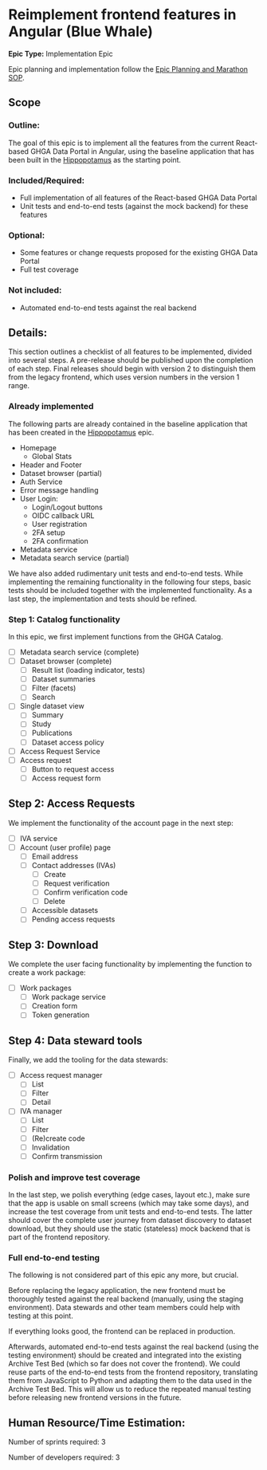 # Reimplement frontend features in Angular (Blue Whale)

**Epic Type:** Implementation Epic

Epic planning and implementation follow the
[Epic Planning and Marathon SOP](https://docs.ghga-dev.de/main/sops/sop001_epic_planning.html).

## Scope

### Outline:

The goal of this epic is to implement all the features from the current React-based GHGA Data Portal in Angular, using the baseline application that has been built in the [Hippopotamus](../60-hippopotamus/technical_specification.md) as the starting point.

### Included/Required:

- Full implementation of all features of the React-based GHGA Data Portal
- Unit tests and end-to-end tests (against the mock backend) for these features

### Optional:

- Some features or change requests proposed for the existing GHGA Data Portal
- Full test coverage

### Not included:

- Automated end-to-end tests against the real backend

## Details:

This section outlines a checklist of all features to be implemented, divided into several steps. A pre-release should be published upon the completion of each step. Final releases should begin with version 2 to distinguish them from the legacy frontend, which uses version numbers in the version 1 range.

### Already implemented

The following parts are already contained in the baseline application that has been created in the [Hippopotamus](../60-hippopotamus/technical_specification.md) epic.

- Homepage
	- Global Stats
- Header and Footer
- Dataset browser (partial)
- Auth Service
- Error message handling
- User Login:
	- Login/Logout buttons
	- OIDC callback URL
	- User registration
	- 2FA setup
	- 2FA confirmation
- Metadata service
- Metadata search service (partial)

We have also added rudimentary unit tests and end-to-end tests. While implementing the remaining functionality in the following four steps, basic tests should be included together with the implemented functionality. As a last step, the implementation and tests should be refined.

### Step 1: Catalog functionality

In this epic, we first implement functions from the GHGA Catalog.

- [ ] Metadata search service (complete)
- [ ] Dataset browser (complete)
	- [ ] Result list (loading indicator, tests)
	- [ ] Dataset summaries
	- [ ] Filter (facets)
	- [ ] Search
 - [ ] Single dataset view
	 - [ ] Summary
	 - [ ] Study
	 - [ ] Publications
	 - [ ] Dataset access policy
- [ ] Access Request Service
- [ ] Access request
	 - [ ] Button to request access
	 - [ ] Access request form

## Step 2: Access Requests

We implement the functionality of the account page in the next step:

- [ ] IVA service
- [ ] Account (user profile) page
	- [ ] Email address
	- [ ] Contact addresses (IVAs)
		- [ ] Create
		- [ ] Request verification
		- [ ] Confirm verification code
		- [ ] Delete
	- [ ] Accessible datasets
	- [ ] Pending access requests

## Step 3: Download

We complete the user facing functionality by implementing the function to create a work package:

- [ ] Work packages
    - [ ] Work package service
	- [ ] Creation form
	- [ ] Token generation

## Step 4: Data steward tools

Finally, we add the tooling for the data stewards:

- [ ] Access request manager
	- [ ] List
	- [ ] Filter
	- [ ] Detail
- [ ] IVA manager
	- [ ] List
	- [ ] Filter
	- [ ] (Re)create code
	- [ ] Invalidation
	- [ ] Confirm transmission

### Polish and improve test coverage

In the last step, we polish everything (edge cases, layout etc.), make sure that the app is usable on small screens (which may take some days), and increase the test coverage from unit tests and end-to-end tests. The latter should cover the complete user journey from dataset discovery to dataset download, but they should use the static (stateless) mock backend that is part of the frontend repository.

### Full end-to-end testing

The following is not considered part of this epic any more, but crucial.

Before replacing the legacy application, the new frontend must be thoroughly tested against the real backend (manually, using the staging environment). Data stewards and other team members could help with testing at this point.

If everything looks good, the frontend can be replaced in production.

Afterwards, automated end-to-end tests against the real backend (using the testing environment) should be created and integrated into the existing Archive Test Bed (which so far does not cover the frontend). We could reuse parts of the end-to-end tests from the frontend repository, translating them from JavaScript to Python and adapting them to the data used in the Archive Test Bed. This will allow us to reduce the repeated manual testing before releasing new frontend versions in the future.

## Human Resource/Time Estimation:

Number of sprints required: 3

Number of developers required: 3

